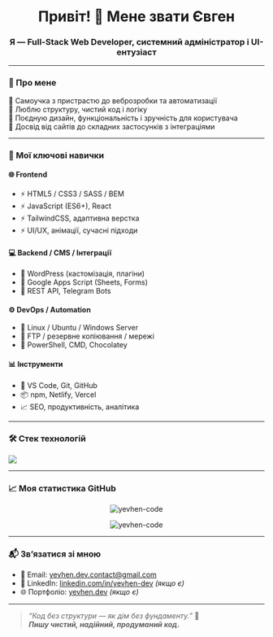 <h1 align="center">Привіт! 👋 Мене звати Євген</h1>
<h3 align="center">Я — Full-Stack Web Developer, системний адміністратор і UI-ентузіаст</h3>

---

### 🚀 Про мене

🔹 Самоучка з пристрастю до веброзробки та автоматизації  
🔹 Люблю структуру, чистий код і логіку  
🔹 Поєдную дизайн, функціональність і зручність для користувача  
🔹 Досвід від сайтів до складних застосунків з інтеграціями

---

### 🧠 Мої ключові навички

#### 🌐 **Frontend**
- ⚡ HTML5 / CSS3 / SASS / BEM
- ⚡ JavaScript (ES6+), React
- ⚡ TailwindCSS, адаптивна верстка
- ⚡ UI/UX, анімації, сучасні підходи

#### 💻 **Backend / CMS / Інтеграції**
- 🔧 WordPress (кастомізація, плагіни)
- 🔧 Google Apps Script (Sheets, Forms)
- 🔧 REST API, Telegram Bots

#### ⚙️ **DevOps / Automation**
- 💾 Linux / Ubuntu / Windows Server
- 📡 FTP / резервне копіювання / мережі
- 📁 PowerShell, CMD, Chocolatey

#### 📊 **Інструменти**
- 🔨 VS Code, Git, GitHub
- 📦 npm, Netlify, Vercel
- 📈 SEO, продуктивність, аналітика

---

### 🛠️ Стек технологій

<p align="left">
  <img src="https://skillicons.dev/icons?i=html,css,sass,js,react,tailwind,wordpress,git,github,vscode,powershell,linux" />
</p>

---

### 📈 Моя статистика GitHub

<p align="center">
  <img src="https://github-readme-stats.vercel.app/api?username=yevhen-code&show_icons=true&theme=tokyonight" alt="yevhen-code" />
</p>

<p align="center">
  <img src="https://github-readme-stats.vercel.app/api/top-langs/?username=yevhen-code&layout=compact&theme=tokyonight" alt="yevhen-code" />
</p>

---

### 📬 Зв’язатися зі мною

- 💌 Email: [yevhen.dev.contact@gmail.com](mailto:yevhen.dev.contact@gmail.com)
- 💼 LinkedIn: [linkedin.com/in/yevhen-dev](https://linkedin.com/in/yevhen-dev) *(якщо є)*
- 🌐 Портфоліо: [yevhen.dev](https://yevhen.dev) *(якщо є)*

---

> *“Код без структури — як дім без фундаменту.”* 🧱  
> ***Пишу чистий, надійний, продуманий код.***

